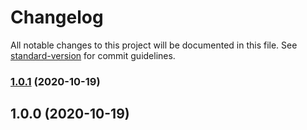 # Changelog

All notable changes to this project will be documented in this file. See [standard-version](https://github.com/conventional-changelog/standard-version) for commit guidelines.

### [1.0.1](https://github.com/Kevinand11/sd-validate/compare/v1.0.0...v1.0.1) (2020-10-19)

## 1.0.0 (2020-10-19)
